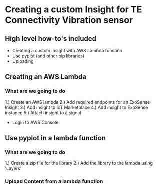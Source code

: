 # Creating a custom Insight for TE Connectivity Vibration sensor

## High level how-to's included
- Creating a custom insight with AWS Lambda function
- Use pyplot (and other pip libraries)
- Uploading

## Creating an AWS Lambda

### What are we going to do
1.) Create an AWS lambda
2.) Add required endpoints for an ExoSense Insight
3.) Add insight to IoT Marketplace
4.) Add insight to ExoSense instance
5.) Attach insight to a signal


- Login to AWS Console


## Use pyplot in a lambda function

### What are we going to do
1.) Create a zip file for the library
2.) Add the library to the lambda using 'Layers'


### Upload Content from a lambda function



